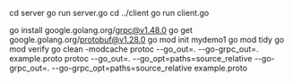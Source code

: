 cd server
go run server.go
cd ../client
go run client.go



go install google.golang.org/grpc@v1.48.0
go get google.golang.org/protobuf@v1.28.0
go mod init mydemo1
go mod tidy
go mod verify
go clean -modcache
protoc --go_out=. --go-grpc_out=. example.proto
protoc --go_out=. --go_opt=paths=source_relative --go-grpc_out=. --go-grpc_opt=paths=source_relative example.proto